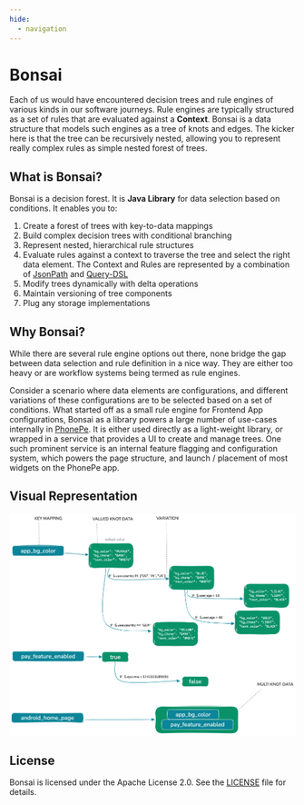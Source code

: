 ```yaml
---
hide:
  - navigation
---
```


# Bonsai

Each of us would have encountered decision trees and rule engines of various kinds in our software journeys.
Rule engines are typically structured as a set of rules that are evaluated against a **Context**.
Bonsai is a data structure that models such engines as a tree of knots and edges. The
kicker here is that the tree can be recursively nested, allowing you to represent really complex rules as simple nested
forest of trees.

## What is Bonsai?

Bonsai is a decision forest. It is **Java Library** for data selection based on conditions. It enables you to:

1. Create a forest of trees with key-to-data mappings
2. Build complex decision trees with conditional branching
3. Represent nested, hierarchical rule structures
4. Evaluate rules against a context to traverse the tree and select the right data element. The Context and Rules are
   represented by a combination of [JsonPath](https://github.com/json-path/JsonPath)
   and [Query-DSL](https://github.com/PhonePe/query-dsl)
5. Modify trees dynamically with delta operations
6. Maintain versioning of tree components
7. Plug any storage implementations

## Why Bonsai?

While there are several rule engine options out there, none bridge the gap between data selection and rule definition in
a nice way. They are either too heavy or are workflow systems being termed as rule engines.

Consider a scenario where data elements are configurations, and different variations of these configurations are to be
selected based on a set of conditions. What started off as a small rule engine for Frontend App configurations, Bonsai
as a library powers a large number of use-cases internally in [PhonePe](https://www.phonepe.com/). It is either used 
directly as a light-weight library, or wrapped in a service that provides a UI to create and manage trees.
One such prominent service is an internal feature flagging and configuration system, which powers the page structure,
and launch / placement of most widgets on the PhonePe app.

## Visual Representation

![Bonsai Representation](assets/bonsai_representation.png)

## License

Bonsai is licensed under the Apache License 2.0. See
the [LICENSE](https://github.com/PhonePe/bonsai/blob/master/LICENSE) file for details.

